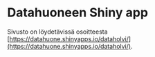 # Datahuoneen Shiny app

Sivusto on löydetävissä osoitteesta [https://datahuone.shinyapps.io/dataholvi/](https://datahuone.shinyapps.io/dataholvi/). 

